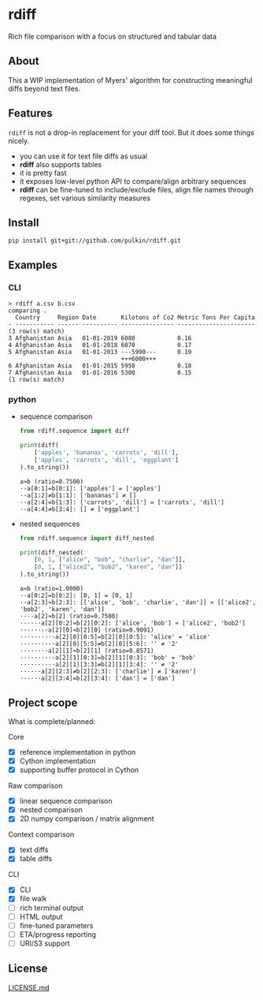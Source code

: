 # rdiff

Rich file comparison with a focus on structured and tabular data

About
-----

This a WIP implementation of Myers' algorithm for constructing meaningful diffs beyond text files.

Features
--------

`rdiff` is not a drop-in replacement for your diff tool. But it does some things nicely.

- you can use it for text file diffs as usual
- **rdiff** also supports tables
- it is pretty fast
- it exposes low-level python API to compare/align arbitrary sequences
- **rdiff** can be fine-tuned to include/exclude files, align file names through regexes, set various similarity measures

Install
-------

```commandline
pip install git+git://github.com/pulkin/rdiff.git
```

Examples
--------

### CLI

```
> rdiff a.csv b.csv
comparing .
  Country     Region Date       Kilotons of Co2 Metric Tons Per Capita
- ----------- ------ ---------- --------------- ----------------------
(3 row(s) match)
3 Afghanistan Asia   01-01-2019 6080            0.16                  
4 Afghanistan Asia   01-01-2018 6070            0.17                  
5 Afghanistan Asia   01-01-2013 ---5990---      0.19                  
                                +++6000+++                            
6 Afghanistan Asia   01-01-2015 5950            0.18                  
7 Afghanistan Asia   01-01-2016 5300            0.15                  
(1 row(s) match)
```

### python

- sequence comparison
  ```python
  from rdiff.sequence import diff
  
  print(diff(
      ['apples', 'bananas', 'carrots', 'dill'],
      ['apples', 'carrots', 'dill', 'eggplant']
  ).to_string())
  ```
  
  ```text
  a≈b (ratio=0.7500)
  ··a[0:1]=b[0:1]: ['apples'] = ['apples']
  ··a[1:2]≠b[1:1]: ['bananas'] ≠ []
  ··a[2:4]=b[1:3]: ['carrots', 'dill'] = ['carrots', 'dill']
  ··a[4:4]≠b[3:4]: [] ≠ ['eggplant']
  ```

- nested sequences
  ```python
  from rdiff.sequence import diff_nested

  print(diff_nested(
      [0, 1, ["alice", "bob", "charlie", "dan"]],
      [0, 1, ["alice2", "bob2", "karen", "dan"]]
  ).to_string())
  ```
  
  ```text
  a≈b (ratio=1.0000)
  ··a[0:2]=b[0:2]: [0, 1] = [0, 1]
  ··a[2:3]≈b[2:3]: [['alice', 'bob', 'charlie', 'dan']] ≈ [['alice2', 'bob2', 'karen', 'dan']]
  ····a[2]≈b[2] (ratio=0.7500)
  ······a[2][0:2]≈b[2][0:2]: ['alice', 'bob'] ≈ ['alice2', 'bob2']
  ········a[2][0]≈b[2][0] (ratio=0.9091)
  ··········a[2][0][0:5]=b[2][0][0:5]: 'alice' = 'alice'
  ··········a[2][0][5:5]≠b[2][0][5:6]: '' ≠ '2'
  ········a[2][1]≈b[2][1] (ratio=0.8571)
  ··········a[2][1][0:3]=b[2][1][0:3]: 'bob' = 'bob'
  ··········a[2][1][3:3]≠b[2][1][3:4]: '' ≠ '2'
  ······a[2][2:3]≠b[2][2:3]: ['charlie'] ≠ ['karen']
  ······a[2][3:4]=b[2][3:4]: ['dan'] = ['dan']
  ```

Project scope
-------------

What is complete/planned:

Core

- [x] reference implementation in python
- [x] Cython implementation
- [x] supporting buffer protocol in Cython

Raw comparison

- [x] linear sequence comparison
- [x] nested comparison
- [x] 2D numpy comparison / matrix alignment

Context comparison

- [x] text diffs
- [x] table diffs

CLI

- [x] CLI
- [x] file walk
- [ ] rich terminal output
- [ ] HTML output
- [ ] fine-tuned parameters
- [ ] ETA/progress reporting
- [ ] URI/S3 support

License
-------

[LICENSE.md](LICENSE.md)
